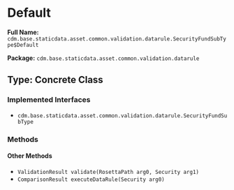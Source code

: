 # Default

**Full Name:** `cdm.base.staticdata.asset.common.validation.datarule.SecurityFundSubType$Default`

**Package:** `cdm.base.staticdata.asset.common.validation.datarule`

## Type: Concrete Class

### Implemented Interfaces

- `cdm.base.staticdata.asset.common.validation.datarule.SecurityFundSubType`

### Methods

#### Other Methods

- `ValidationResult validate(RosettaPath arg0, Security arg1)`
- `ComparisonResult executeDataRule(Security arg0)`

